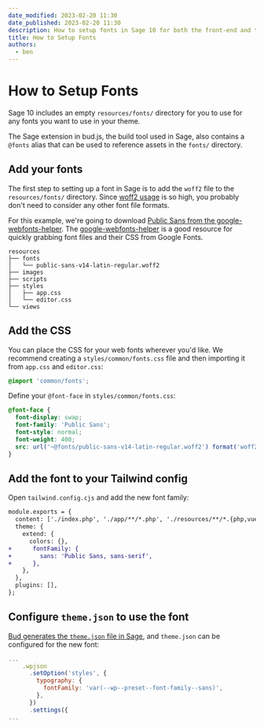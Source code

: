 ```yaml
---
date_modified: 2023-02-20 11:30
date_published: 2023-02-20 11:30
description: How to setup fonts in Sage 10 for both the front-end and the WordPress editor with `theme.json`.
title: How to Setup Fonts
authors:
  - ben
---
```


# How to Setup Fonts

Sage 10 includes an empty `resources/fonts/` directory for you to use for any fonts you want to use in your theme.

The Sage extension in bud.js, the build tool used in Sage, also contains a `@fonts` alias that can be used to reference assets in the `fonts/` directory.

## Add your fonts

The first step to setting up a font in Sage is to add the `woff2` file to the `resources/fonts/` directory. Since [woff2 usage](https://caniuse.com/?search=woff2) is so high, you probably don't need to consider any other font file formats.

For this example, we're going to download [Public Sans from the google-webfonts-helper](https://gwfh.mranftl.com/fonts/public-sans?subsets=latin). The [google-webfonts-helper](https://gwfh.mranftl.com/) is a good resource for quickly grabbing font files and their CSS from Google Fonts.

```plaintext
resources
├── fonts
│   └── public-sans-v14-latin-regular.woff2
├── images
├── scripts
├── styles
│   ├── app.css
│   └── editor.css
└── views
```

## Add the CSS

You can place the CSS for your web fonts wherever you'd like. We recommend creating a `styles/common/fonts.css` file and then importing it from `app.css` and `editor.css`:

```css
@import 'common/fonts';
```

Define your `@font-face` in `styles/common/fonts.css`:

```css
@font-face {
  font-display: swap;
  font-family: 'Public Sans';
  font-style: normal;
  font-weight: 400;
  src: url('~@fonts/public-sans-v14-latin-regular.woff2') format('woff2'),
}
```

## Add the font to your Tailwind config

Open `tailwind.config.cjs` and add the new font family:

```diff
module.exports = {
  content: ['./index.php', './app/**/*.php', './resources/**/*.{php,vue,js}'],
  theme: {
    extend: {
      colors: {},
+      fontFamily: {
+        sans: 'Public Sans, sans-serif',
+      },
    },
  },
  plugins: [],
};
```

## Configure `theme.json` to use the font

[Bud generates the `theme.json` file in Sage](https://bud.js.org/extensions/sage/theme.json/), and `theme.json` can be configured for the new font:

```javascript
...
    .wpjson
      .setOption('styles', {
        typography: {
          fontFamily: 'var(--wp--preset--font-family--sans)',
        },
      })
      .settings({
...
```
